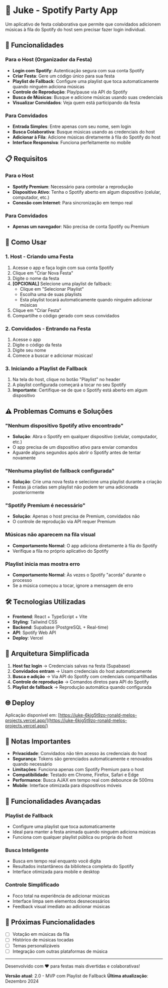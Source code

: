 # 🎵 Juke - Spotify Party App

Um aplicativo de festa colaborativa que permite que convidados adicionem músicas à fila do Spotify do host sem precisar fazer login individual.

## 🚀 Funcionalidades

### Para o Host (Organizador da Festa)
- **Login com Spotify**: Autenticação segura com sua conta Spotify
- **Criar Festa**: Gere um código único para sua festa
- **Playlist de Fallback**: Configure uma playlist que toca automaticamente quando ninguém adiciona músicas
- **Controle de Reprodução**: Play/pause via API do Spotify
- **Busca de Músicas**: Busque e adicione músicas usando suas credenciais
- **Visualizar Convidados**: Veja quem está participando da festa

### Para Convidados
- **Entrada Simples**: Entre apenas com seu nome, sem login
- **Busca Colaborativa**: Busque músicas usando as credenciais do host
- **Adicionar à Fila**: Adicione músicas diretamente à fila do Spotify do host
- **Interface Responsiva**: Funciona perfeitamente no mobile

## 📋 Requisitos

### Para o Host
- **Spotify Premium**: Necessário para controlar a reprodução
- **Dispositivo Ativo**: Tenha o Spotify aberto em algum dispositivo (celular, computador, etc.)
- **Conexão com Internet**: Para sincronização em tempo real

### Para Convidados
- **Apenas um navegador**: Não precisa de conta Spotify ou Premium

## 🎯 Como Usar

### 1. Host - Criando uma Festa
1. Acesse o app e faça login com sua conta Spotify
2. Clique em "Criar Nova Festa"
3. Digite o nome da festa
4. **[OPCIONAL]** Selecione uma playlist de fallback:
   - Clique em "Selecionar Playlist"
   - Escolha uma de suas playlists
   - Esta playlist tocará automaticamente quando ninguém adicionar músicas
5. Clique em "Criar Festa"
6. Compartilhe o código gerado com seus convidados

### 2. Convidados - Entrando na Festa
1. Acesse o app
2. Digite o código da festa
3. Digite seu nome
4. Comece a buscar e adicionar músicas!

### 3. Iniciando a Playlist de Fallback
1. Na tela do host, clique no botão "Playlist" no header
2. A playlist configurada começará a tocar no seu Spotify
3. **Importante**: Certifique-se de que o Spotify está aberto em algum dispositivo

## ⚠️ Problemas Comuns e Soluções

### "Nenhum dispositivo Spotify ativo encontrado"
- **Solução**: Abra o Spotify em qualquer dispositivo (celular, computador, etc.)
- O app precisa de um dispositivo ativo para enviar comandos
- Aguarde alguns segundos após abrir o Spotify antes de tentar novamente

### "Nenhuma playlist de fallback configurada"
- **Solução**: Crie uma nova festa e selecione uma playlist durante a criação
- Festas já criadas sem playlist não podem ter uma adicionada posteriormente

### "Spotify Premium é necessário"
- **Solução**: Apenas o host precisa de Premium, convidados não
- O controle de reprodução via API requer Premium

### Músicas não aparecem na fila visual
- **Comportamento Normal**: O app adiciona diretamente à fila do Spotify
- Verifique a fila no próprio aplicativo do Spotify

### Playlist inicia mas mostra erro
- **Comportamento Normal**: Às vezes o Spotify "acorda" durante o processo
- Se a música começou a tocar, ignore a mensagem de erro

## 🛠️ Tecnologias Utilizadas

- **Frontend**: React + TypeScript + Vite
- **Styling**: Tailwind CSS
- **Backend**: Supabase (PostgreSQL + Real-time)
- **API**: Spotify Web API
- **Deploy**: Vercel

## 🔧 Arquitetura Simplificada

1. **Host faz login** → Credenciais salvas na festa (Supabase)
2. **Convidados entram** → Usam credenciais do host automaticamente
3. **Busca e adição** → Via API do Spotify com credenciais compartilhadas
4. **Controle de reprodução** → Comandos diretos para API do Spotify
5. **Playlist de fallback** → Reprodução automática quando configurada

## 🌐 Deploy

Aplicação disponível em: [https://juke-6kjg5t9zo-ronald-melos-projects.vercel.app/](https://juke-6kjg5t9zo-ronald-melos-projects.vercel.app/)

## 📝 Notas Importantes

- **Privacidade**: Convidados não têm acesso às credenciais do host
- **Segurança**: Tokens são gerenciados automaticamente e renovados quando necessário
- **Limitações**: Funciona apenas com Spotify Premium para o host
- **Compatibilidade**: Testado em Chrome, Firefox, Safari e Edge
- **Performance**: Busca AJAX em tempo real com debounce de 500ms
- **Mobile**: Interface otimizada para dispositivos móveis

## 🎵 Funcionalidades Avançadas

### Playlist de Fallback
- Configure uma playlist que toca automaticamente
- Ideal para manter a festa animada quando ninguém adiciona músicas
- Funciona com qualquer playlist pública ou própria do host

### Busca Inteligente
- Busca em tempo real enquanto você digita
- Resultados instantâneos da biblioteca completa do Spotify
- Interface otimizada para mobile e desktop

### Controle Simplificado
- Foco total na experiência de adicionar músicas
- Interface limpa sem elementos desnecessários
- Feedback visual imediato ao adicionar músicas

## 🚀 Próximas Funcionalidades

- [ ] Votação em músicas da fila
- [ ] Histórico de músicas tocadas
- [ ] Temas personalizáveis
- [ ] Integração com outras plataformas de música

---

Desenvolvido com ❤️ para festas mais divertidas e colaborativas!

**Versão atual**: 2.0 - MVP com Playlist de Fallback
**Última atualização**: Dezembro 2024